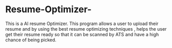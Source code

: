 # Resume-Optimizer-
This is a AI resume Optimizer. This program allows a user to upload their resume and by using the best resume optimizing techniques , helps the user get their resume ready so that it can be scanned by ATS and have a high chance of being picked.
